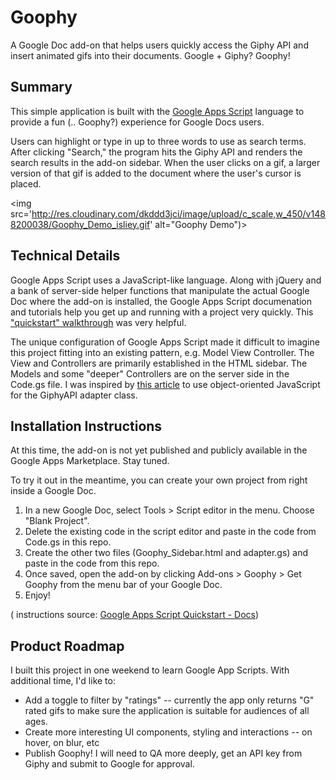 # Goophy
A Google Doc add-on that helps users quickly access the Giphy API and insert animated gifs into their documents. Google + Giphy? Goophy!

## Summary
This simple application is built with the [Google Apps Script](https://developers.google.com/apps-script/overview "Google Apps Script") language to provide a fun (.. Goophy?) experience for Google Docs users.

Users can highlight or type in up to three words to use as search terms. After clicking "Search," the program hits the Giphy API and renders the search results in the add-on sidebar. When the user clicks on a gif, a larger version of that gif is added to the document where the user's cursor is placed.

<img src='http://res.cloudinary.com/dkddd3jci/image/upload/c_scale,w_450/v1488200038/Goophy_Demo_isliey.gif' alt="Goophy Demo")>

## Technical Details
Google Apps Script uses a JavaScript-like language. Along with jQuery and a bank of server-side helper functions that manipulate the actual Google Doc where the add-on is installed, the Google Apps Script documenation and tutorials help you get up and running with a project very quickly. This ["quickstart" walkthrough](https://developers.google.com/apps-script/quickstart/docs) was very helpful.

The unique configuration of Google Apps Script made it difficult to imagine this project fitting into an existing pattern, e.g. Model View Controller. The View and Controllers are primarily established in the HTML sidebar. The Models and some "deeper" Controllers are on the server side in the Code.gs file.  I was inspired by [this article](http://www.javascript-spreadsheet-programming.com/2013/01/object-oriented-javascript-part-2.html) to use object-oriented JavaScript for the GiphyAPI adapter class. 


## Installation Instructions
At this time, the add-on is not yet published and publicly available in the Google Apps Marketplace. Stay tuned.

To try it out in the meantime, you can create your own project from right inside a Google Doc.

1. In a new Google Doc, select Tools > Script editor in the menu. Choose "Blank Project".
2. Delete the existing code in the script editor and paste in the code from Code.gs in this repo.
3. Create the other two files (Goophy_Sidebar.html and adapter.gs) and paste in the code from this repo.
4. Once saved, open the add-on by clicking Add-ons > Goophy > Get Goophy from the menu bar of your Google Doc.
5. Enjoy!

( instructions source:  [Google Apps Script Quickstart - Docs](https://developers.google.com/apps-script/quickstart/docs))

## Product Roadmap
I built this project in one weekend to learn Google App Scripts. With additional time, I'd like to:
+ Add a toggle to filter by "ratings" -- currently the app only returns "G" rated gifs to make sure the application is suitable for audiences of all ages.
+ Create more interesting UI components, styling and interactions -- on hover, on blur, etc
+ Publish Goophy! I will need to QA more deeply, get an API key from Giphy and submit to Google for approval.
